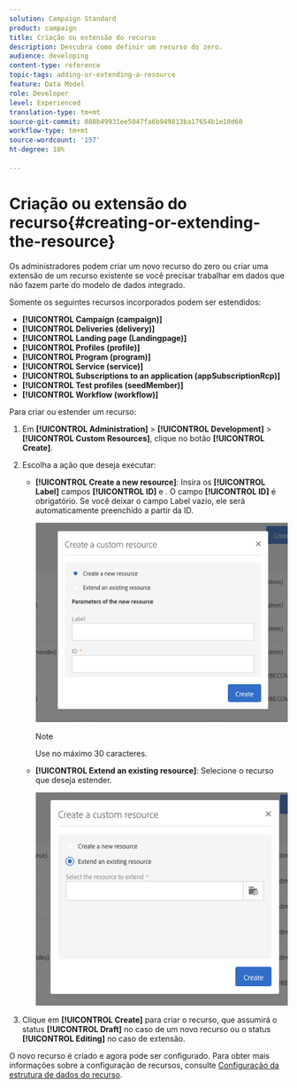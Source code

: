 ```yaml
---
solution: Campaign Standard
product: campaign
title: Criação ou extensão do recurso
description: Descubra como definir um recurso do zero.
audience: developing
content-type: reference
topic-tags: adding-or-extending-a-resource
feature: Data Model
role: Developer
level: Experienced
translation-type: tm+mt
source-git-commit: 088b49931ee5047fa6b949813ba17654b1e10d60
workflow-type: tm+mt
source-wordcount: '157'
ht-degree: 10%

---
```



# Criação ou extensão do recurso{#creating-or-extending-the-resource}

Os administradores podem criar um novo recurso do zero ou criar uma extensão de um recurso existente se você precisar trabalhar em dados que não fazem parte do modelo de dados integrado.

Somente os seguintes recursos incorporados podem ser estendidos:

* **[!UICONTROL Campaign (campaign)]**
* **[!UICONTROL Deliveries (delivery)]**
* **[!UICONTROL Landing page (Landingpage)]**
* **[!UICONTROL Profiles (profile)]**
* **[!UICONTROL Program (program)]**
* **[!UICONTROL Service (service)]**
* **[!UICONTROL Subscriptions to an application (appSubscriptionRcp)]**
* **[!UICONTROL Test profiles (seedMember)]**
* **[!UICONTROL Workflow (workflow)]**

Para criar ou estender um recurso:

1. Em **[!UICONTROL Administration]** > **[!UICONTROL Development]** > **[!UICONTROL Custom Resources]**, clique no botão **[!UICONTROL Create]**.
1. Escolha a ação que deseja executar:

   * **[!UICONTROL Create a new resource]**: Insira os  **[!UICONTROL Label]** campos  **[!UICONTROL ID]** e . O campo **[!UICONTROL ID]** é obrigatório. Se você deixar o campo Label vazio, ele será automaticamente preenchido a partir da ID.

      ![](assets/schema_extension_2.png)

      >[!NOTE]
      >
      >Use no máximo 30 caracteres.

   * **[!UICONTROL Extend an existing resource]**: Selecione o recurso que deseja estender.

      ![](assets/schema_extension_10.png)

1. Clique em **[!UICONTROL Create]** para criar o recurso, que assumirá o status **[!UICONTROL Draft]** no caso de um novo recurso ou o status **[!UICONTROL Editing]** no caso de extensão.

O novo recurso é criado e agora pode ser configurado. Para obter mais informações sobre a configuração de recursos, consulte [Configuração da estrutura de dados do recurso](../../developing/using/configuring-the-resource-s-data-structure.md).
